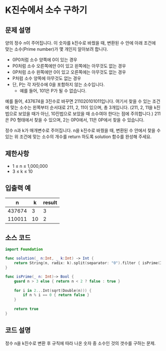 # K진수에서 소수 구하기

## 문제 설명
양의 정수 n이 주어집니다. 이 숫자를 k진수로 바꿨을 때, 변환된 수 안에 아래 조건에 맞는 소수(Prime number)가 몇 개인지 알아보려 합니다.

 - 0P0처럼 소수 양쪽에 0이 있는 경우
 - P0처럼 소수 오른쪽에만 0이 있고 왼쪽에는 아무것도 없는 경우
 - 0P처럼 소수 왼쪽에만 0이 있고 오른쪽에는 아무것도 없는 경우
 - P처럼 소수 양쪽에 아무것도 없는 경우
 - 단, P는 각 자릿수에 0을 포함하지 않는 소수입니다.
    - 예를 들어, 101은 P가 될 수 없습니다.

예를 들어, 437674을 3진수로 바꾸면 211020101011입니다. 여기서 찾을 수 있는 조건에 맞는 소수는 왼쪽부터 순서대로 211, 2, 11이 있으며, 총 3개입니다. (211, 2, 11을 k진법으로 보았을 때가 아닌, 10진법으로 보았을 때 소수여야 한다는 점에 주의합니다.) 211은 P0 형태에서 찾을 수 있으며, 2는 0P0에서, 11은 0P에서 찾을 수 있습니다.

정수 n과 k가 매개변수로 주어집니다. n을 k진수로 바꿨을 때, 변환된 수 안에서 찾을 수 있는 위 조건에 맞는 소수의 개수를 return 하도록 solution 함수를 완성해 주세요.

## 제한사항
 - 1 ≤ n ≤ 1,000,000
 - 3 ≤ k ≤ 10

## 입출력 예
|      n    |k|result|
|--------------------|--------|------|
|    437674    |    3   |   3  |
| 110011 |    10   |   2  |

## 소스 코드
```Swift
import Foundation

func solution(_ n:Int, _ k:Int) -> Int {
    return String(n, radix: k).split(separator: "0").filter { isPrime(Int($0) ?? 1) }.count
}

func isPrime(_ n: Int)-> Bool {
    guard n > 3 else { return n < 2 ? false : true }
    
    for i in 2...Int(sqrt(Double(n))) {
        if n % i == 0 { return false }
    }
    
    return true
}
```

## 코드 설명
정수 n을 k진수로 변환 후 규칙에 따라 나온 숫자 중 소수인 것의 갯수를 구하는 문제.
